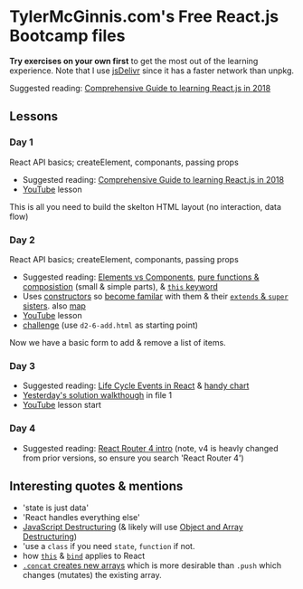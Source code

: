# TylerMcGinnis.com's Free React.js Bootcamp files

**Try exercises on your own first** to get the most out of the learning experience.  Note that I use [jsDelivr](https://www.jsdelivr.com/network) since it has a faster network than unpkg.

Suggested reading: [Comprehensive Guide to learning React.js in 2018](https://tylermcginnis.com/reactjs-tutorial-a-comprehensive-guide-to-building-apps-with-react/)

## Lessons

### Day 1

React API basics; createElement, componants, passing props
  * Suggested reading: [Comprehensive Guide to learning React.js in 2018](https://tylermcginnis.com/reactjs-tutorial-a-comprehensive-guide-to-building-apps-with-react/)
  * [YouTube](https://youtu.be/8GXXGJRDMdQ?t=356) lesson

This is all you need to build the skelton HTML layout (no interaction, data flow)


### Day 2

React API basics; createElement, componants, passing props
  * Suggested reading: [Elements vs Components](https://tylermcginnis.com/react-elements-vs-react-components/), [pure functions & composistion](https://tylermcginnis.com/building-user-interfaces-with-pure-functions-and-function-composition-in-react-js/) (small & simple parts), & [`this` keyword](https://tylermcginnis.com/this-keyword-call-apply-bind-javascript/) 
  * Uses [constructors](https://youtu.be/F3GeM_KrGjI) so [become familar](https://youtu.be/oSs_25dmxOE) with them & their [`extends` & `super` sisters](https://javascript.info/class-inheritance). also [map]()
  * [YouTube](https://youtu.be/NHfRLQuHjsU?t=142) lesson
  * [challenge](https://youtu.be/NHfRLQuHjsU?t=5150) (use `d2-6-add.html` as starting point)

Now we have a basic form to add & remove a list of items.


### Day 3

 * Suggested reading: [Life Cycle Events in React](https://tylermcginnis.com/an-introduction-to-life-cycle-events-in-react-js/) & [handy chart](https://learn.co/lessons/react-component-lifecycle)
 * [Yesterday's solution walkthough](https://youtu.be/Xa3DGGP4mLM?t=284) in file 1
 * [YouTube](https://youtu.be/Xa3DGGP4mLM?t=1615) lesson start


### Day 4

 * Suggested reading: [React Router 4 intro](https://tylermcginnis.com/react-router-philosophy-introduction/) (note, v4 is heavly changed from prior versions, so ensure you search 'React Router 4')


## Interesting quotes & mentions

  * 'state is just data'
  * 'React handles everything else'
  * [JavaScript Destructuring](https://youtu.be/-vR3a11Wzt0) (& likely will use [Object and Array Destructuring](blob:https://www.youtube.com/3d3b6f14-83d7-4d4c-a1cd-2a182f146a3d))
   * 'use a `class` if you need `state`, `function` if not.
   * how [`this`](https://youtu.be/NHfRLQuHjsU?t=2100) & [`bind`](https://youtu.be/NHfRLQuHjsU?t=3010) applies to React
   * [`.concat` creates new arrays](https://youtu.be/NHfRLQuHjsU?t=4523) which is more desirable than `.push` which changes (mutates) the existing array.

